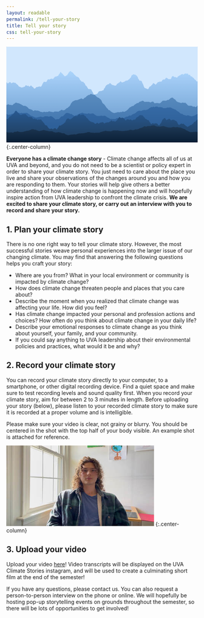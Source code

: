 ```yaml
---
layout: readable
permalink: /tell-your-story
title: Tell your story
css: tell-your-story
---
```

![](/assets/images/tell-your-story/mountains.png)
{:.center-column}

**Everyone has a climate change story** - Climate change affects all of us at UVA and beyond, and you do not need to be a scientist or policy expert in order to share your climate story. You just need to care about the place you live and share your observations of the changes around you and how you are responding to them. Your stories will help give others a better understanding of how climate change is happening now and will hopefully inspire action from UVA leadership to confront the climate crisis.
**We are excited to share your climate story, or carry out an interview with you to record and share your story.**

## 1. Plan your climate story

There is no one right way to tell your climate story. However, the most successful stories weave personal experiences into the larger issue of our changing climate. You may find that answering the following questions helps you craft your story:
* Where are you from? What in your local environment or community is impacted by climate change?
* How does climate change threaten people and places that you care about?
* Describe the moment when you realized that climate change was affecting your life. How did you feel? 
* Has climate change impacted your personal and profession actions and choices? How often do you think about climate change in your daily life?
* Describe your emotional responses to climate change as you think about yourself, your family, and your community.
* If you could say anything to UVA leadership about their environmental policies and practices, what would it be and why?

## 2. Record your climate story

You can record your climate story directly to your computer, to a smartphone, or other digital recording device. Find a quiet space and make sure to test recording levels and sound quality first. When you record your climate story, aim for between 2 to 3 minutes in length. Before uploading your story (below), please listen to your recorded climate story to make sure it is recorded at a proper volume and is intelligible.

Please make sure your video is clear, not grainy or blurry. You should be centered in the shot with the top half of your body visible. An example shot is attached for reference.

![](/assets/images/tell-your-story/video.jpeg)
{:.center-column}

## 3. Upload your video

Upload your video [here](https://docs.google.com/forms/d/e/1FAIpQLSdavzAw08OGcr8ROhXMrD-teGbQiiCNVE7FgHmEQidzPcYyUg/viewform?usp=sf_link)! Video transcripts will be displayed on the UVA Climate Stories instagram, and will be used to create a culminating short film at the end of the semester!

If you have any questions, please contact us. You can also request a person-to-person interview on the phone or online. We will hopefully be hosting pop-up storytelling events on grounds throughout the semester, so there will be lots of opportunities to get involved!
